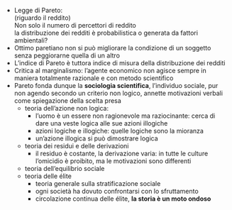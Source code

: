 ---
---
- Legge di Pareto:   
(riguardo il reddito)   
Non solo il numero di percettori di reddito   
la distribuzione dei redditi è probabilistica o generata da fattori ambientali?
- Ottimo paretiano
	non si può migliorare la condizione di un soggetto senza peggiorarne quella di un altro
- L’indice di Pareto è tuttora indice di misura della distribuzione dei redditi
- Critica al marginalismo: l’agente economico non agisce sempre in maniera totalmente razionale e con metodo scientifico
- Pareto fonda dunque la **sociologia scientifica**, l’individuo sociale, pur non agendo secondo un criterio non logico, annette motivazioni verbali come spiegazione della scelta presa
	- teoria dell’azione non logica:
		- l’uomo è un essere non ragionevole ma raziocinante: cerca di dare una veste logica alle sue azioni illogiche
		- azioni logiche e illogiche: quelle logiche sono la mioranza
		- un’azione illogica si può dimostrare logica
	- teoria dei residui e delle derivazioni
		- il residuo è costante, la derivazione varia: in tutte le culture l’omicidio è proibito, ma le motivazioni sono differenti
	- teoria dell’equilibrio sociale
	- teoria delle élite
		- teoria generale sulla stratificazione sociale
		- ogni società ha dovuto confrontarsi con lo sfruttamento
		- circolazione continua delle élite, **la storia è un moto ondoso**